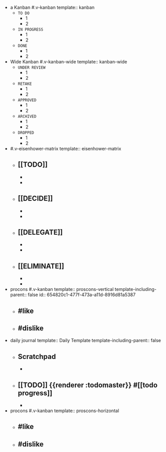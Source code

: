 - a Kanban #.v-kanban
  template:: kanban
	- `TO DO`
		- 1
		- 2
	- `IN PROGRESS`
		- 1
		- 2
	- `DONE`
		- 1
		- 2
- Wide Kanban #.v-kanban-wide
  template:: kanban-wide
	- `UNDER REVIEW`
		- 1
		- 2
	- `RETAKE`
		- 1
		- 2
	- `APPROVED`
		- 1
		- 2
	- `ARCHIVED`
		- 1
		- 2
	- `DROPPED`
		- 1
		- 2
- #.v-eisenhower-matrix
  template:: eisenhower-matrix
	- [[TODO]]
		-
		-
		-
	- [[DECIDE]]
		-
		-
		-
	- [[DELEGATE]]
		-
		-
		-
	- [[ELIMINATE]]
		-
		-
		-
- procons #.v-kanban
  template:: proscons-vertical
  template-including-parent:: false
  id:: 654820c1-477f-473a-a11d-8916d81a5387
	- #like
		-
	- #dislike
		-
- daily journal
  template:: Daily Template
  template-including-parent:: false
	- ## Scratchpad
		-
	- ## [[TODO]] {{renderer :todomaster}} #[[todo progress]]
		-
- procons #.v-kanban
  template:: proscons-horizontal
	- #like
		-
	- #dislike
		-